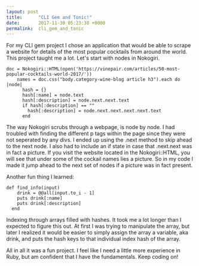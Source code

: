 ```yaml
---
layout: post
title:      "CLI Gem and Tonic!"
date:       2017-11-30 05:23:38 +0000
permalink:  cli_gem_and_tonic
---
```



For my CLI gem project I chose an application that would be able to scrape a website for details of the most popular cocktails from around the world. This project taught me a lot. Let's start with nodes in Nokogiri.

```
doc = Nokogiri::HTML(open('https://vinepair.com/articles/50-most-popular-cocktails-world-2017/'))
    names = doc.css("body.category-wine-blog article h3").each do |node|
      hash = {}
      hash[:name] = node.text
      hash[:description] = node.next.next.text
      if hash[:description] == ""
        hash[:description] = node.next.next.next.next.text
      end
```

The way Nokogiri scrubs through a webpage, is node by node. I had troubled with finding the different p tags within the page since they were not seperated by any divs. I ended up using the .next method to skip ahead to the next node. I also had to include an if state in case that .next.next was in fact a picture. If you visit the website located in the Nokogiri::HTML, you will see that under some of the cockail names lies a picture. So in my code I made it jump ahead to the next set of nodes if a picture was in fact present. 

Another fun thing I learned:

```
def find_info(input)
    drink = @@all[input.to_i - 1]
    puts drink[:name]
    puts drink[:description]
  end
```

Indexing through arrays filled with hashes. It took me a lot longer than I expected to figure this out. At first I was trying to manipulate the array, but later I realized it would be easier to simply assign the array a variable, aka drink, and puts the hash keys to that individual index hash of the array. 

All in all it was a fun project. I feel like I need a little more experience in Ruby, but am confident that I have the fundamentals. Keep coding on!


